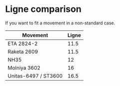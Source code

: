 # Ligne comparison

If you want to fit a movement in a non-standard case.

| Movement | Ligne |
|---|---|
| ETA 2824-2 | 11.5 |
| Raketa 2609 | 11.5 |
| NH35 | 12 |
| Molniya 3602 | 16 |
| Unitas-6497 / ST3600 | 16.5 |
